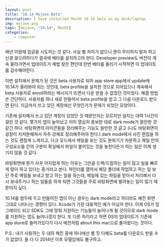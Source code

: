 ```yaml
---
layout: post
title: "10.14 Mojave Beta"
description: I have installed MacOS 10.14 beta on my desk/laptop.
img: mojave.png
tags: [mojave, "10.14", MacOS]
categories:
    - computer
---
```


매년 이맘때 업글을 시도하는 것 같다. 사실 별 차이가 없으니 괜히 무리하지 말자 하고 신경 끊으려하다가 결국에 베타를 설치하고야 만다. Developer preview도 버전이 계속 올라가면서 업데이트가 제법 잦은 편인데 한번 베타를 올리기 시작하면 이 업데이트를 감수해야한다. 

이번 설치에서 문제가 된 것은 beta 사용자로 되어 app store app에서 update에 10.14가 올라와야 되는 것인데, beta profiile을 설치한 것으로 되어있으나 계속해서 beta 사용자로 enroll하라는 메시지가 뜨면서 다운 받을 수 없었던 것이었다. 해결 방법은 간단하다. 사용자를 하나 새로 만들어서 beta profile을 받고 그 다음 다운로드 받으면 된다. 지금까지 쓰고 있던 계정에선 무엇인가가 문제가 되었던 모양이다.

기존에 설치해서 쓰고 있던 계정이 있었던 것 때문인지는 모르지만 설치는 대략 1시간이 걸린 것 같다. 몇가지 앱이 늘어났고 이미 열심히 홍보한 대로 dark mode가 쓸만한 것 같긴 하다. 바탕화면의 아이콘들을 정리해주는 기능도 쓸만한 것 같고 (나도 바탕화면이 굉장이 지저분해져서 자주 강제로 정리해주어야 한다.) dark mode에서 사진 편집을 하는 것도 괜찮게 느껴지고, 다크 모드에서 메일을 보는 것도 분위기가 차분하고 메일 안의 구성요소들 간의 구분이 확실해서 파일이 붙어있는 것을 놓친다든가 하는 일은 이제 생기지 않을 것 같다.

바탕화면에 뭔가 자꾸 어지럽게 하는 이유는 그만큼 드랙/드랍하는 일이 많고 일을 빠르게 많이 하고 있다는 증거라고 본다. 파인더를 열어서 해당 폴더에 작업하고 하는 일 보단 주로 메일을 보내고 받고 하는 일을 하는데, 메일에 있는 파일을 받아서 처리해서 다시 보내주거나 하는 일들을 하게 되면 그것들을 주로 바탕화면에 벌려놓는 일이 많기 때문이지 싶다.

10.14를 염두에 두고 만들어진 앱이 아닌 경우는 dark mode라고 하더라도 예전 화면 그대로 나타나는 경향이 있다. Xcode가 가장 대표적인 예가 아닐까 한다. 이제 OS가 업그레이드 되고 SDK도 그에 맞춰 지원하는 기능들이 늘어나게 될 것이므로 dark mode를 지원하는 앱도 늘어나겠지 한다. 또 다른 차이라고 하면 OS의 업데이트가 기존에 app store로 들어가있다가 다시 에전처럼 about this mac으로 돌아왔다는 것이다. 

P.S.: 내가 사용하는 두 대의 해킨 중에 하나에선 별 짓 다해도 beta를 다운로드 받을 수가 없었다. 들 다 다 2014년 이후 모델임에도 불구하고. 
